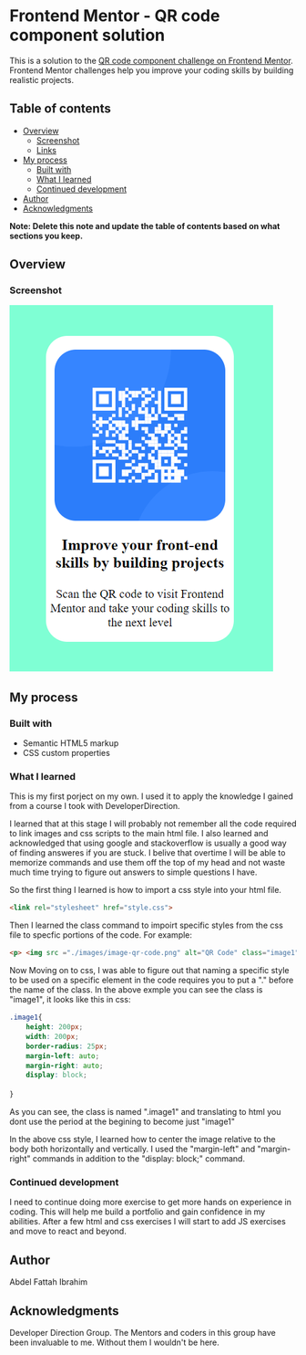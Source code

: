 # Frontend Mentor - QR code component solution

This is a solution to the [QR code component challenge on Frontend Mentor](https://www.frontendmentor.io/challenges/qr-code-component-iux_sIO_H). Frontend Mentor challenges help you improve your coding skills by building realistic projects. 

## Table of contents

- [Overview](#overview)
  - [Screenshot](#screenshot)
  - [Links](#links)
- [My process](#my-process)
  - [Built with](#built-with)
  - [What I learned](#what-i-learned)
  - [Continued development](#continued-development)
- [Author](#author)
- [Acknowledgments](#acknowledgments)

**Note: Delete this note and update the table of contents based on what sections you keep.**

## Overview

### Screenshot

![](./screenshot.png)




## My process

### Built with

- Semantic HTML5 markup
- CSS custom properties


### What I learned

This is my first porject on my own. I used it to apply the knowledge I gained from a course I took with DeveloperDirection.

I learned that at this stage I will probably not remember all the code required to link images and css scripts to the main html file. I also learned and acknowledged that using google and stackoverflow is usually a good way of finding answeres if you are stuck. I belive that overtime I will be able to memorize commands and use them off the top of my head and not waste much time trying to figure out answers to simple questions I have.


So the first thing I learned is how to import a css style into your html file.

```html
<link rel="stylesheet" href="style.css">
```
Then I learned the class command to impoirt specific styles from the css file to specfic portions of the code. For example:

```html
<p> <img src ="./images/image-qr-code.png" alt="QR Code" class="image1"></p>
```

Now Moving on to css, I was able to figure out that naming a specific style to be used on a specific element in the code requires you to put a "." before the name of the class. In the above exmple you can see the class is "image1", it looks like this in css:


```css
.image1{
    height: 200px;
    width: 200px;
    border-radius: 25px;
    margin-left: auto;
    margin-right: auto;
    display: block;

}
```
As you can see, the class is named ".image1" and translating to html you dont use the period at the begining to become just "image1"

In the above css style, I learned how to center the image relative to the body both horizontally and vertically. I used the "margin-left" and "margin-right" commands in addition to the "display: block;" command.


### Continued development

I need to continue doing more exercise to get more hands on experience in coding. This will help me build a portfolio and gain confidence in my abilities. After a few html and css exercises I will start to add JS exercises and move to react and beyond.



## Author

Abdel Fattah Ibrahim


## Acknowledgments

Developer Direction Group. The Mentors and coders in this group have been invaluable to me. Without them I wouldn't be here.
